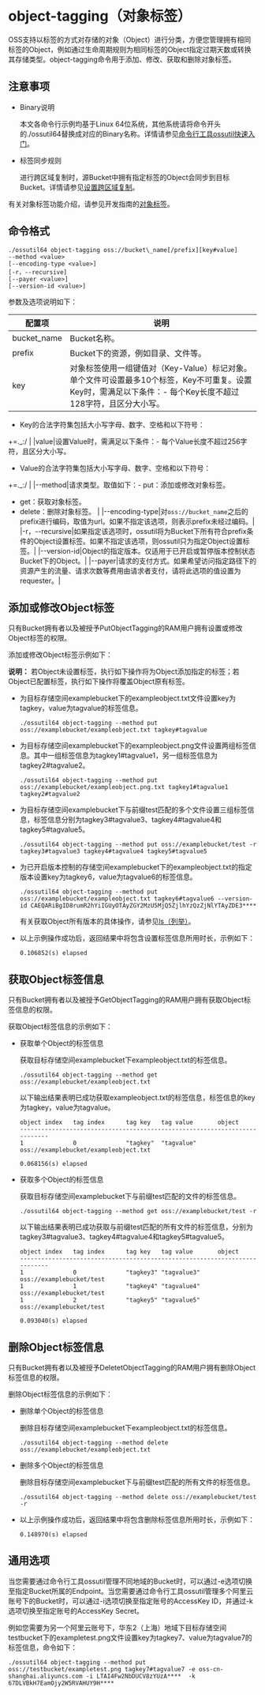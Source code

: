 # object-tagging（对象标签）

OSS支持以标签的方式对存储的对象（Object）进行分类，方便您管理拥有相同标签的Object，例如通过生命周期规则为相同标签的Object指定过期天数或转换其存储类型。object-tagging命令用于添加、修改、获取和删除对象标签。

## 注意事项

-   Binary说明

    本文各命令行示例均基于Linux 64位系统，其他系统请将命令开头的./ossutil64替换成对应的Binary名称。详情请参见[命令行工具ossutil快速入门](/cn.zh-CN/快速入门/命令行工具ossutil快速入门.md)。

-   标签同步规则

    进行跨区域复制时，源Bucket中拥有指定标签的Object会同步到目标Bucket。详情请参见[设置跨区域复制](/cn.zh-CN/控制台用户指南/存储空间管理/冗余与容错/设置跨区域复制.md)。


有关对象标签功能介绍，请参见开发指南的[对象标签](/cn.zh-CN/开发指南/对象/文件（Object）/管理文件/对象标签.md)。

## 命令格式

```
./ossutil64 object-tagging oss://bucket\_name[/prefix][key#value]
--method <value>
[--encoding-type <value>]
[-r，--recursive]
[--payer <value>]
[--version-id <value>] 
```

参数及选项说明如下：

|配置项|说明|
|---|--|
|bucket\_name|Bucket名称。|
|prefix|Bucket下的资源，例如目录、文件等。|
|key|对象标签使用一组键值对（Key-Value）标记对象。单个文件可设置最多10个标签，Key不可重复。设置Key时，需满足以下条件：-   每个Key长度不超过128字符，且区分大小写。
-   Key的合法字符集包括大小写字母、数字、空格和以下符号：

+=.\_:/ |
|value|设置Value时，需满足以下条件：-   每个Value长度不超过256字符，且区分大小写。
-   Value的合法字符集包括大小写字母、数字、空格和以下符号：

+=.\_:/ |
|--method|请求类型。取值如下：-   put：添加或修改对象标签。
-   get：获取对象标签。
-   delete：删除对象标签。 |
|--encoding-type|对`oss://bucket_name`之后的prefix进行编码，取值为url。如果不指定该选项，则表示prefix未经过编码。|
|-r，--recursive|如果指定该选项时，ossutil将为Bucket下所有符合prefix条件的Object设置标签。如果不指定该选项，则ossutil只为指定Object设置标签。|
|--version-id|Object的指定版本。仅适用于已开启或暂停版本控制状态Bucket下的Object。|
|--payer|请求的支付方式。如果希望访问指定路径下的资源产生的流量、请求次数等费用由请求者支付，请将此选项的值设置为requester。|

## 添加或修改Object标签

只有Bucket拥有者以及被授予PutObjectTagging的RAM用户拥有设置或修改Object标签的权限。

添加或修改Object标签示例如下：

**说明：** 若Object未设置标签，执行如下操作将为Object添加指定的标签；若Object已配置标签，执行如下操作将覆盖Object原有标签。

-   为目标存储空间examplebucket下的exampleobject.txt文件设置key为tagkey，value为tagvalue的标签信息。

    ```
    ./ossutil64 object-tagging --method put oss://examplebucket/exampleobject.txt tagkey#tagvalue
    ```

-   为目标存储空间examplebucket下的exampleobject.png文件设置两组标签信息。其中一组标签信息为tagkey1\#tagvalue1，另一组标签信息为tagkey2\#tagvalue2。

    ```
    ./ossutil64 object-tagging --method put oss://examplebucket/exampleobject.png.txt tagkey1#tagvalue1 tagkey2#tagvalue2
    ```

-   为目标存储空间examplebucket下与前缀test匹配的多个文件设置三组标签信息，标签信息分别为tagkey3\#tagvalue3、tagkey4\#tagvalue4和tagkey5\#tagvalue5。

    ```
    ./ossutil64 object-tagging --method put oss://examplebucket/test -r tagkey3#tagvalue3 tagkey4#tagvalue4 tagkey5#tagvalue5
    ```

-   为已开启版本控制的存储空间examplebucket下的exampleobject.txt的指定版本设置key为tagkey6，value为tagvalue6的标签信息。

    ```
    ./ossutil64 object-tagging --method put oss://examplebucket/exampleobject.txt tagkey6#tagvalue6 --version-id CAEQARiBgID8rumR2hYiIGUyOTAyZGY2MzU5MjQ5ZjlhYzQzZjNlYTAyZDE3****
    ```

    有关获取Object所有版本的具体操作，请参见[ls（列举）](/cn.zh-CN/常用工具/命令行工具ossutil/常用命令/ls（列举）.md)。

-   以上示例操作成功后，返回结果中将包含设置标签信息所用时长，示例如下：

    ```
    0.106852(s) elapsed
    ```


## 获取Object标签信息

只有Bucket拥有者以及被授予GetObjectTagging的RAM用户拥有获取Object标签信息的权限。

获取Object标签信息的示例如下：

-   获取单个Object的标签信息

    获取目标存储空间examplebucket下exampleobject.txt的标签信息。

    ```
    ./ossutil64 object-tagging --method get oss://examplebucket/exampleobject.txt
    ```

    以下输出结果表明已成功获取exampleobject.txt的标签信息，标签信息的key为tagkey，value为tagvalue。

    ```
    object index   tag index      tag key   tag value       object
    ---------------------------------------------------------------------------
    1              0              "tagkey"  "tagvalue"      oss://examplebucket/exampleobject.txt
    
    0.068156(s) elapsed
    ```

-   获取多个Object的标签信息

    获取目标存储空间examplebucket下与前缀test匹配的文件的标签信息。

    ```
    ./ossutil64 object-tagging --method get oss://examplebucket/test -r
    ```

    以下输出结果表明已成功获取与前缀test匹配的所有文件的标签信息，分别为tagkey3\#tagvalue3、tagkey4\#tagvalue4和tagkey5\#tagvalue5。

    ```
    object index   tag index      tag key   tag value       object
    ---------------------------------------------------------------------------
    1              0              "tagkey3" "tagvalue3"     oss://examplebucket/test
    1              1              "tagkey4" "tagvalue4"     oss://examplebucket/test
    1              2              "tagkey5" "tagvalue5"     oss://examplebucket/test
    
    0.093040(s) elapsed
    ```


## 删除Object标签信息

只有Bucket拥有者以及被授予DeletetObjectTagging的RAM用户拥有删除Object标签信息的权限。

删除Object标签信息的示例如下：

-   删除单个Object的标签信息

    删除目标存储空间examplebucket下exampleobject.txt的标签信息。

    ```
    ./ossutil64 object-tagging --method delete oss://examplebucket/exampleobject.txt
    ```

-   删除多个Object的标签信息

    删除目标存储空间examplebucket下与前缀test匹配的所有文件的标签信息。

    ```
    ./ossutil64 object-tagging --method delete oss://examplebucket/test -r
    ```

-   以上示例操作成功后，返回结果中将包含删除标签信息所用时长，示例如下：

    ```
    0.148970(s) elapsed
    ```


## 通用选项

当您需要通过命令行工具ossutil管理不同地域的Bucket时，可以通过-e选项切换至指定Bucket所属的Endpoint。当您需要通过命令行工具ossutil管理多个阿里云账号下的Bucket时，可以通过-i选项切换至指定账号的AccessKey ID，并通过-k选项切换至指定账号的AccessKey Secret。

例如您需要为另一个阿里云账号下，华东2（上海）地域下目标存储空间testbucket下的exampletest.png文件设置key为tagkey7、value为tagvalue7的标签信息，命令如下：

```
./ossutil64 object-tagging --method put oss://testbucket/exampletest.png tagkey7#tagvalue7 -e oss-cn-shanghai.aliyuncs.com -i LTAI4Fw2NbDUCV8zYUzA****  -k 67DLVBkH7EamOjy2W5RVAHUY9H****
```

